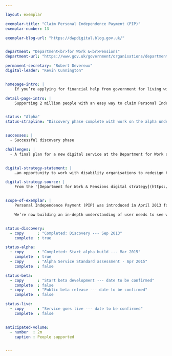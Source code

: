 ```yaml
---

layout: exemplar

exemplar-title: "Claim Personal Independence Payment (PIP)"
exemplar-number: 13

exemplar-blog-url: "https://dwpdigital.blog.gov.uk/"


department: "Department<br>for Work &<br>Pensions"
department-url: "https://www.gov.uk/government/organisations/department-for-work-pensions"

permanent-secretary: "Robert Devereux"
digital-leader: "Kevin Cunnington"


homepage-intro: |
    If you’re applying for financial help from government for living with disabilities there’ll be a simple digital service for you to use

detail-page-intro: |
    Supporting 2 million people with an easy way to claim Personal Independence Payment online


status: "Alpha"
status-strapline: "Discovery phase complete with work on the alpha under way. Further work on the Personal Independence Payment exemplar will be linked to the delivery of [managed reassessment](https://www.gov.uk/government/uploads/system/uploads/attachment_data/file/180964/pip-reassessments-and-impacts.pdf) for claimants that begins in October 2015."


successes: |
  - Successful discovery phase

challenges: |
  - A final plan for a new digital service at the Department for Work and Pensions is still to be agreed


digital-strategy-statement: |
    …an opportunity to work with disability organisations to redesign business processes and facilitate a move to digital… working closely with GDS to develop an online service, learning the lessons from a controlled launch, with the intention of bringing this in as soon as possible after the launch of PIP.

digital-strategy-source: |
    From the '[Department for Work & Pensions digital strategy](https://www.gov.uk/government/publications/dwp-digital-strategy)' – December 2012


scope-of-exemplar: |
    Personal Independence Payment (PIP) was introduced in April 2013 for people aged 16 to 64 to help with the extra costs of long-term ill-health or disability. Users can make a claim over the telephone or through the post and may need to attend a face-to-face consultation with a health professional to assess how much support they need.

    We’re now building an in-depth understanding of user needs to see which parts of the PIP process might best be delivered through digital channels.


status-discovery:
  - copy      : "Completed: Discovery --- Sep 2013"
    complete  : true

status-alpha:
  - copy      : "Completed: Start alpha build --- Mar 2015"
    complete  : true
  - copy      : "Alpha Service Standard assessment - Apr 2015"
    complete  : false

status-beta:
  - copy      : "Start beta development --- date to be confirmed"
    complete  : false
  - copy      : "Public beta release --- date to be confirmed"
    complete  : false

status-live:
  - copy      : "Service goes live --- date to be confirmed"
    complete  : false


anticipated-volume:
  - number  : 2m
    caption : People supported


---
```


